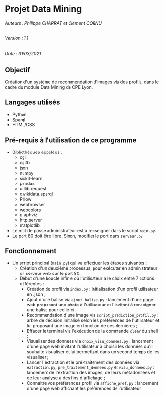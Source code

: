 # Projet Data Mining 
###### Auteurs : Philippe CHARRAT et Clément CORNU
###### Version : 1.1
###### Date : 31/03/2021

## Objectif
Création d'un système de recommendation d'images via des profils, dans le cadre du module Data Mining de CPE Lyon. 

## Langages utilisés
- Python
- Sparql
- HTML/CSS

## Pré-requis à l'utilisation de ce programme
- Bibliothèques appelées :
  - cgi
  - cgitb
  - json
  - numpy
  - sickit-learn
  - pandas
  - urllib.request
  - qwikidata.sparql
  - Pillow
  - webbrowser
  - webcolors
  - graphviz
  - http.server
  - matplotlib
- Le mot de passe administrateur est à renseigner dans le script `main.py`.
- Le port 80 doit être libre. Sinon, modifier le port dans `serveur.py`

## Fonctionnement
- Un script principal (`main.py`) qui va effectuer les étapes suivantes :
  - Création d'un deuxième processus, pour exécuter en administrateur un serveur web sur le port 80.
  - Début d'une boucle infinie où l'utilisateur a le choix entre 7 actions différentes :
      - Création de profil via `index.py` : initialisation d'un profil utilisateur en .json ;
      - Ajout d'une balise via `ajout_balise.py` : lancement d'une page web proposant une photo à l'utilisateur et l'invitant à renseigner une balise pour celle-ci
      - Recommendation d'une image via `script_prediction_profil.py` : arbre de décision initialisé selon les préférences de l'utilisateur et lui proposant une image en fonction de ces dernières ;
      - Effacer le terminal via l'exécution de la commande `clear` du shell ;
      - Visualiser des donnees via `choix_visu_donnees.py` : lancement d'une page web invitant l'utilisateur à choisir les données qu'il souhaite visualiser et lui permettant dans un second temps de les visualiser ;
      - Lancer l'extraction et le pré-traitement des données via `extraction.py`, `pre_traitement_donnees.py` et `visu_donnees.py` : lancement de l'extraction des images, de leurs métadonnées et de leur analyse à des fins d'affichage ;
      - Connaitre vos préférences profil via `affiche_pref.py` : lancement d'une page web affichant les préférences de l'utilisateur


